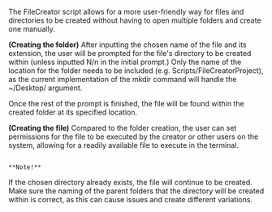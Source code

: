 The FileCreator script allows for a more user-friendly way for files and directories to be created without having to open multiple folders and create one manually.

**(Creating the folder)**
After inputting the chosen name of the file and its extension, the user will be prompted for the file's directory to be created within (unless inputted N/n in the initial prompt.) Only the name of the location for the folder needs to be included (e.g. Scripts/FileCreatorProject), as the current implementation of the mkdir command will handle the ~/Desktop/ argument.

Once the rest of the prompt is finished, the file will be found within the created folder at its specified location. 

**(Creating the file)**
Compared to the folder creation, the user can set permissions for the file to be executed by the creator or other users on the system, allowing for a readily available file to execute in the terminal.

                                                                    **Note!**
If the chosen directory already exists, the file will continue to be created.
Make sure the naming of the parent folders that the directory will be created within is correct, as this can cause issues and create different variations.
